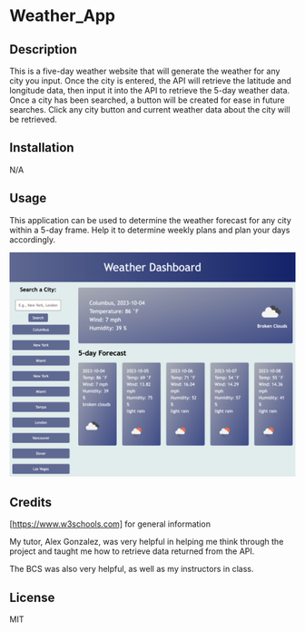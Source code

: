 # Weather_App

## Description
This is a five-day weather website that will generate the weather for any city you input.  Once the city is entered, the API will retrieve the latitude and longitude data, then input it into the API to retrieve the 5-day weather data.  Once a city has been searched, a button will be created for ease in future searches.  Click any city button and current weather data about the city will be retrieved. 

## Installation

N/A

## Usage

This application can be used to determine the weather forecast for any city within a 5-day frame.  Help it to determine weekly plans and plan your days accordingly.

![Webpage Example](./assets/weather_App.png?raw=true "Webpage Example")


## Credits

[https://www.w3schools.com] for general information

My tutor, Alex Gonzalez, was very helpful in helping me think through the project and taught me how to retrieve data returned from the API.

The BCS was also very helpful, as well as my instructors in class.


## License
MIT



